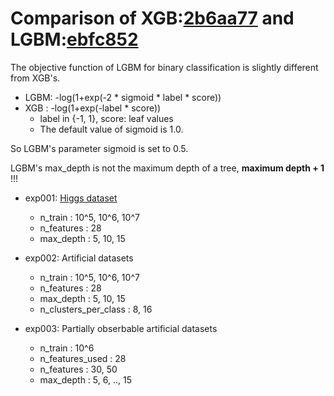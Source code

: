 # Comparison of XGB:[2b6aa77](https://github.com/dmlc/xgboost/tree/2b6aa7736febbad5243e4335be0640cd659d3ce5) and LGBM:[ebfc852](https://github.com/Microsoft/LightGBM/tree/ebfc8521e217204f47cb53843bd56cf2c2395ffb)

The objective function of LGBM for binary classification is slightly different from XGB's.
* LGBM: -log(1+exp(-2 * sigmoid * label * score))
* XGB : -log(1+exp(-label * score))
  * label in {-1, 1}, score: leaf values
  * The default value of sigmoid is 1.0.

So LGBM's parameter sigmoid is set to 0.5.

LGBM's max_depth is not the maximum depth of a tree, **maximum depth + 1** !!!

* exp001: [Higgs dataset](https://archive.ics.uci.edu/ml/datasets/HIGGS)
  * n_train              : 10^5, 10^6, 10^7
  * n_features           : 28
  * max_depth            : 5, 10, 15

* exp002: Artificial datasets
  * n_train              : 10^5, 10^6, 10^7
  * n_features           : 28
  * max_depth            : 5, 10, 15
  * n_clusters_per_class : 8, 16

* exp003: Partially obserbable artificial datasets
  * n_train              : 10^6
  * n_features_used      : 28
  * n_features           : 30, 50
  * max_depth            : 5, 6, .., 15
